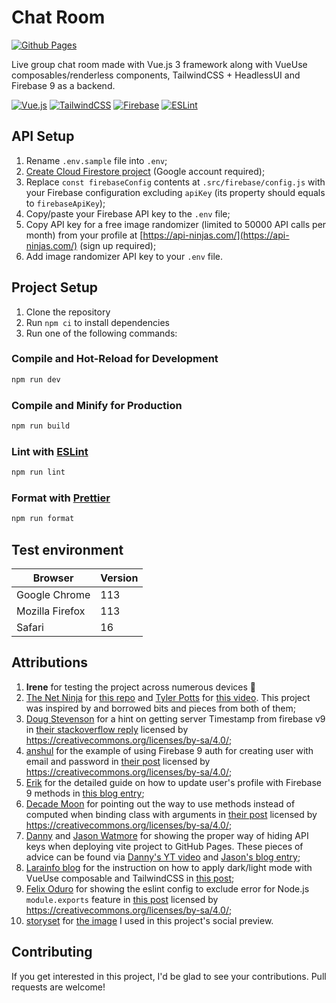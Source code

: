 # Chat Room

[![Github Pages](https://img.shields.io/badge/github%20pages-121013?style=flat&logo=github&logoColor=white)](https://eimwe.github.io/chatroom/)

Live group chat room made with Vue.js 3 framework along with VueUse composables/renderless components, TailwindCSS + HeadlessUI and Firebase 9 as a backend.

[![Vue.js](https://img.shields.io/badge/vuejs-%2335495e.svg?style=for-the-badge&logo=vuedotjs&logoColor=%234FC08D)](https://vuejs.org/) [![TailwindCSS](https://img.shields.io/badge/tailwindcss-%2338B2AC.svg?style=for-the-badge&logo=tailwind-css&logoColor=white)](https://tailwindcss.com/) [![Firebase](https://img.shields.io/badge/firebase-%23039BE5.svg?style=for-the-badge&logo=firebase)](https://firebase.google.com/) [![ESLint](https://img.shields.io/badge/ESLint-4B3263?style=for-the-badge&logo=eslint&logoColor=white)](https://eslint.org/)

## API Setup

1. Rename `.env.sample` file into `.env`;
2. [Create Cloud Firestore project](https://firebase.google.com/docs/firestore/quickstart) (Google account required);
3. Replace `const firebaseConfig` contents at `.src/firebase/config.js` with your Firebase configuration excluding `apiKey` (its property should equals to `firebaseApiKey`);
4. Copy/paste your Firebase API key to the `.env` file;
5. Copy API key for a free image randomizer (limited to 50000 API calls per month) from your profile at [https://api-ninjas.com/](https://api-ninjas.com/) (sign up required);
6. Add image randomizer API key to your `.env` file.

## Project Setup

1. Clone the repository
2. Run `npm ci` to install dependencies
3. Run one of the following commands:

### Compile and Hot-Reload for Development

```sh
npm run dev
```

### Compile and Minify for Production

```sh
npm run build
```

### Lint with [ESLint](https://eslint.org/)

```sh
npm run lint
```

### Format with [Prettier](https://prettier.io/)

```sh
npm run format
```

## Test environment

| Browser         | Version |
| --------------- | ------- |
| Google Chrome   | 113     |
| Mozilla Firefox | 113     |
| Safari          | 16      |

## Attributions

1. **Irene** for testing the project across numerous devices 💜
2. [The Net Ninja](https://www.youtube.com/TheNetNinja) for [this repo](https://github.com/iamshaunjp/Vue-3-Firebase) and [Tyler Potts](https://www.youtube.com/@TylerPotts) for [this video](https://youtu.be/72Fk9i9HcZM). This project was inspired by and borrowed bits and pieces from both of them;
3. [Doug Stevenson](https://stackoverflow.com/users/807126/doug-stevenson) for a hint on getting server Timestamp from firebase v9 in [their stackoverflow reply](https://stackoverflow.com/a/69519471) licensed by https://creativecommons.org/licenses/by-sa/4.0/;
4. [anshul](https://stackoverflow.com/users/10900875/anshul) for the example of using Firebase 9 auth for creating user with email and password in [their post](https://stackoverflow.com/a/70914163) licensed by https://creativecommons.org/licenses/by-sa/4.0/;
5. [Erik](https://erikmartinjordan.com/about) for the detailed guide on how to update user's profile with Firebase 9 methods in [this blog entry](https://erikmartinjordan.com/user-update-profile-firebase);
6. [Decade Moon](https://stackoverflow.com/users/734040/decade-moon) for pointing out the way to use methods instead of computed when binding class with arguments in [their post](https://stackoverflow.com/a/60279795) licensed by https://creativecommons.org/licenses/by-sa/4.0/;
7. [Danny](https://www.youtube.com/@MakeAppswithDanny) and [Jason Watmore](https://jasonwatmore.com/contact) for showing the proper way of hiding API keys when deploying vite project to GitHub Pages. These pieces of advice can be found via [Danny's YT video](https://youtu.be/47pHZYtciEs) and [Jason's blog entry](https://jasonwatmore.com/post/2022/05/28/vue-3-vite-access-environment-variables-from-dotenv-env);
8. [Larainfo blog](https://larainfo.com/about-us) for the instruction on how to apply dark/light mode with VueUse composable and TailwindCSS in [this post](https://larainfo.com/blogs/vue-3-dark-mode-with-tailwind-css-example);
9. [Felix Oduro](https://stackoverflow.com/users/17455844/felix-oduro) for showing the eslint config to exclude error for Node.js `module.exports` feature in [this post](https://stackoverflow.com/a/72802330) licensed by https://creativecommons.org/licenses/by-sa/4.0/;
10. [storyset](https://www.freepik.com/author/stories) for [the image](https://www.freepik.com/free-vector/messages-concept-illustration_5911276.htm#query=group%20chat&position=8&from_view=keyword&track=ais) I used in this project's social preview.

## Contributing

If you get interested in this project, I'd be glad to see your contributions. Pull requests are welcome!
